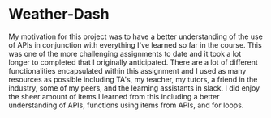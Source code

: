 # Weather-Dash

My motivation for this project was to have a better understanding of the use of APIs in conjunction with everything I've learned so far in the course. This was one of the more challenging assignments to date and it took a lot longer to completed that I originally anticipated. There are a lot of different functionalities encapsulated within this assignment and I used as many resources as possible including TA's, my teacher, my tutors, a friend in the industry, some of my peers, and the learning assistants in slack. I did enjoy the sheer amount of items I learned from this including a better understanding of APIs, functions using items from APIs, and for loops. 
